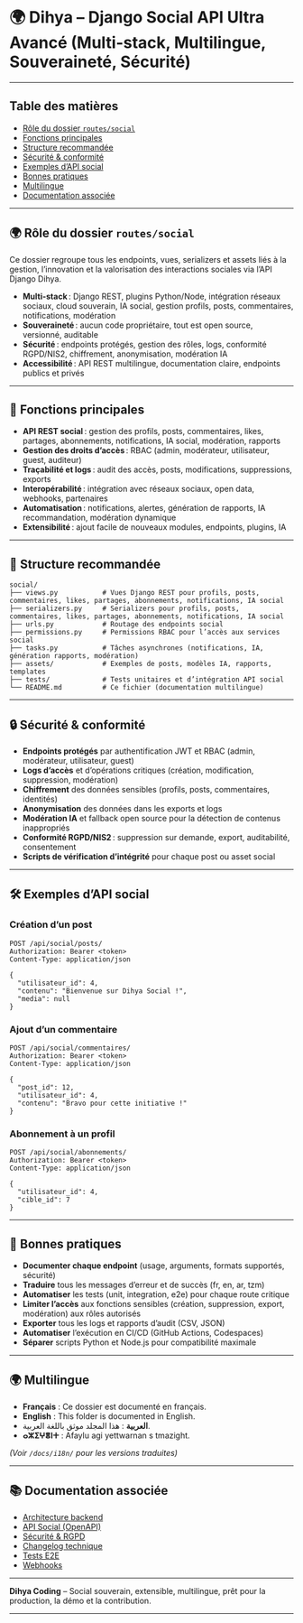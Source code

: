 # 🌍 Dihya – Django Social API Ultra Avancé (Multi-stack, Multilingue, Souveraineté, Sécurité)

---

## Table des matières

- [Rôle du dossier `routes/social`](#rôle-du-dossier-routessocial)
- [Fonctions principales](#fonctions-principales)
- [Structure recommandée](#structure-recommandée)
- [Sécurité & conformité](#sécurité--conformité)
- [Exemples d’API social](#exemples-dapi-social)
- [Bonnes pratiques](#bonnes-pratiques)
- [Multilingue](#multilingue)
- [Documentation associée](#documentation-associée)

---

## 🌍 Rôle du dossier `routes/social`

Ce dossier regroupe tous les endpoints, vues, serializers et assets liés à la gestion, l’innovation et la valorisation des interactions sociales via l’API Django Dihya.

- **Multi-stack** : Django REST, plugins Python/Node, intégration réseaux sociaux, cloud souverain, IA social, gestion profils, posts, commentaires, notifications, modération
- **Souveraineté** : aucun code propriétaire, tout est open source, versionné, auditable
- **Sécurité** : endpoints protégés, gestion des rôles, logs, conformité RGPD/NIS2, chiffrement, anonymisation, modération IA
- **Accessibilité** : API REST multilingue, documentation claire, endpoints publics et privés

---

## 🧠 Fonctions principales

- **API REST social** : gestion des profils, posts, commentaires, likes, partages, abonnements, notifications, IA social, modération, rapports
- **Gestion des droits d’accès** : RBAC (admin, modérateur, utilisateur, guest, auditeur)
- **Traçabilité et logs** : audit des accès, posts, modifications, suppressions, exports
- **Interopérabilité** : intégration avec réseaux sociaux, open data, webhooks, partenaires
- **Automatisation** : notifications, alertes, génération de rapports, IA recommandation, modération dynamique
- **Extensibilité** : ajout facile de nouveaux modules, endpoints, plugins, IA

---

## 📁 Structure recommandée

```
social/
├── views.py           # Vues Django REST pour profils, posts, commentaires, likes, partages, abonnements, notifications, IA social
├── serializers.py     # Serializers pour profils, posts, commentaires, likes, partages, abonnements, notifications, IA social
├── urls.py            # Routage des endpoints social
├── permissions.py     # Permissions RBAC pour l’accès aux services social
├── tasks.py           # Tâches asynchrones (notifications, IA, génération rapports, modération)
├── assets/            # Exemples de posts, modèles IA, rapports, templates
├── tests/             # Tests unitaires et d’intégration API social
└── README.md          # Ce fichier (documentation multilingue)
```

---

## 🔒 Sécurité & conformité

- **Endpoints protégés** par authentification JWT et RBAC (admin, modérateur, utilisateur, guest)
- **Logs d’accès** et d’opérations critiques (création, modification, suppression, modération)
- **Chiffrement** des données sensibles (profils, posts, commentaires, identités)
- **Anonymisation** des données dans les exports et logs
- **Modération IA** et fallback open source pour la détection de contenus inappropriés
- **Conformité RGPD/NIS2** : suppression sur demande, export, auditabilité, consentement
- **Scripts de vérification d’intégrité** pour chaque post ou asset social

---

## 🛠️ Exemples d’API social

### Création d’un post

```http
POST /api/social/posts/
Authorization: Bearer <token>
Content-Type: application/json

{
  "utilisateur_id": 4,
  "contenu": "Bienvenue sur Dihya Social !",
  "media": null
}
```

### Ajout d’un commentaire

```http
POST /api/social/commentaires/
Authorization: Bearer <token>
Content-Type: application/json

{
  "post_id": 12,
  "utilisateur_id": 4,
  "contenu": "Bravo pour cette initiative !"
}
```

### Abonnement à un profil

```http
POST /api/social/abonnements/
Authorization: Bearer <token>
Content-Type: application/json

{
  "utilisateur_id": 4,
  "cible_id": 7
}
```

---

## 📝 Bonnes pratiques

- **Documenter chaque endpoint** (usage, arguments, formats supportés, sécurité)
- **Traduire** tous les messages d’erreur et de succès (fr, en, ar, tzm)
- **Automatiser** les tests (unit, integration, e2e) pour chaque route critique
- **Limiter l’accès** aux fonctions sensibles (création, suppression, export, modération) aux rôles autorisés
- **Exporter** tous les logs et rapports d’audit (CSV, JSON)
- **Automatiser** l’exécution en CI/CD (GitHub Actions, Codespaces)
- **Séparer** scripts Python et Node.js pour compatibilité maximale

---

## 🌍 Multilingue

- **Français** : Ce dossier est documenté en français.
- **English** : This folder is documented in English.
- **العربية** : هذا المجلد موثق باللغة العربية.
- **ⴰⵣⵉⵖⴻⵏⵜ** : Afaylu agi yettwarnan s tmazight.

*(Voir `/docs/i18n/` pour les versions traduites)*

---

## 📚 Documentation associée

- [Architecture backend](../../../../docs/architecture.md)
- [API Social (OpenAPI)](../../../../docs/openapi.yaml)
- [Sécurité & RGPD](../../../../SECURITY.md)
- [Changelog technique](../../../../TECHNICAL_CHANGELOG.md)
- [Tests E2E](../../../../E2E_TESTS_GUIDE.md)
- [Webhooks](../../../../WEBHOOKS_GUIDE.md)

---

**Dihya Coding** – Social souverain, extensible, multilingue, prêt pour la production, la démo et la contribution.

---
